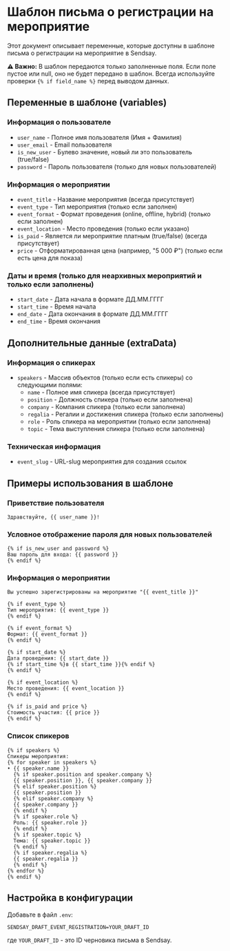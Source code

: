 # Шаблон письма о регистрации на мероприятие

Этот документ описывает переменные, которые доступны в шаблоне письма о регистрации на мероприятие в Sendsay.

**⚠️ Важно:** В шаблон передаются только заполненные поля. Если поле пустое или null, оно не будет передано в шаблон. Всегда используйте проверки `{% if field_name %}` перед выводом данных.

## Переменные в шаблоне (variables)

### Информация о пользователе
- `user_name` - Полное имя пользователя (Имя + Фамилия)
- `user_email` - Email пользователя
- `is_new_user` - Булево значение, новый ли это пользователь (true/false)
- `password` - Пароль пользователя (только для новых пользователей)

### Информация о мероприятии
- `event_title` - Название мероприятия (всегда присутствует)
- `event_type` - Тип мероприятия (только если заполнен)
- `event_format` - Формат проведения (online, offline, hybrid) (только если заполнен)
- `event_location` - Место проведения (только если указано)
- `is_paid` - Является ли мероприятие платным (true/false) (всегда присутствует)
- `price` - Отформатированная цена (например, "5 000 ₽") (только если есть цена для показа)

### Даты и время (только для неархивных мероприятий и только если заполнены)
- `start_date` - Дата начала в формате ДД.ММ.ГГГГ
- `start_time` - Время начала
- `end_date` - Дата окончания в формате ДД.ММ.ГГГГ  
- `end_time` - Время окончания

## Дополнительные данные (extraData)

### Информация о спикерах
- `speakers` - Массив объектов (только если есть спикеры) со следующими полями:
  - `name` - Полное имя спикера (всегда присутствует)
  - `position` - Должность спикера (только если заполнена)
  - `company` - Компания спикера (только если заполнена)
  - `regalia` - Регалии и достижения спикера (только если заполнены)
  - `role` - Роль спикера на мероприятии (только если заполнена)
  - `topic` - Тема выступления спикера (только если заполнена)

### Техническая информация
- `event_slug` - URL-slug мероприятия для создания ссылок

## Примеры использования в шаблоне

### Приветствие пользователя
```
Здравствуйте, {{ user_name }}!
```

### Условное отображение пароля для новых пользователей
```
{% if is_new_user and password %}
Ваш пароль для входа: {{ password }}
{% endif %}
```

### Информация о мероприятии
```
Вы успешно зарегистрированы на мероприятие "{{ event_title }}"

{% if event_type %}
Тип мероприятия: {{ event_type }}
{% endif %}

{% if event_format %}
Формат: {{ event_format }}
{% endif %}

{% if start_date %}
Дата проведения: {{ start_date }}
{% if start_time %}в {{ start_time }}{% endif %}
{% endif %}

{% if event_location %}
Место проведения: {{ event_location }}
{% endif %}

{% if is_paid and price %}
Стоимость участия: {{ price }}
{% endif %}
```

### Список спикеров
```
{% if speakers %}
Спикеры мероприятия:
{% for speaker in speakers %}
• {{ speaker.name }}
  {% if speaker.position and speaker.company %}
  {{ speaker.position }}, {{ speaker.company }}
  {% elif speaker.position %}
  {{ speaker.position }}
  {% elif speaker.company %}
  {{ speaker.company }}
  {% endif %}
  {% if speaker.role %}
  Роль: {{ speaker.role }}
  {% endif %}
  {% if speaker.topic %}
  Тема: {{ speaker.topic }}
  {% endif %}
  {% if speaker.regalia %}
  {{ speaker.regalia }}
  {% endif %}
{% endfor %}
{% endif %}
```

## Настройка в конфигурации

Добавьте в файл `.env`:
```
SENDSAY_DRAFT_EVENT_REGISTRATION=YOUR_DRAFT_ID
```

где `YOUR_DRAFT_ID` - это ID черновика письма в Sendsay.